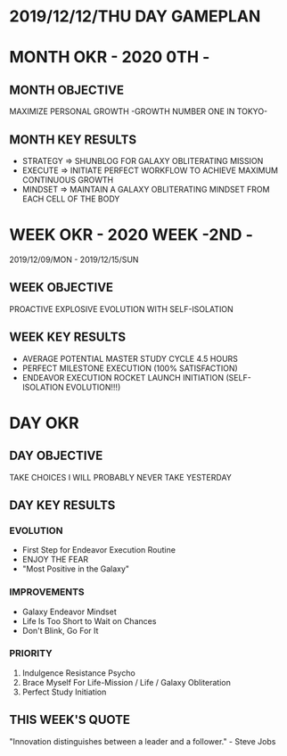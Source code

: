 # 2019/12/12/THU DAY GAMEPLAN

# MONTH OKR - 2020 0TH -

## MONTH OBJECTIVE

MAXIMIZE PERSONAL GROWTH -GROWTH NUMBER ONE IN TOKYO-

## MONTH KEY RESULTS

- STRATEGY => SHUNBLOG FOR GALAXY OBLITERATING MISSION
- EXECUTE => INITIATE PERFECT WORKFLOW TO ACHIEVE MAXIMUM CONTINUOUS GROWTH
- MINDSET => MAINTAIN A GALAXY OBLITERATING MINDSET FROM EACH CELL OF THE BODY

# WEEK OKR - 2020 WEEK -2ND -

2019/12/09/MON - 2019/12/15/SUN

## WEEK OBJECTIVE

PROACTIVE EXPLOSIVE EVOLUTION WITH SELF-ISOLATION

## WEEK KEY RESULTS

- AVERAGE POTENTIAL MASTER STUDY CYCLE 4.5 HOURS
- PERFECT MILESTONE EXECUTION (100% SATISFACTION)
- ENDEAVOR EXECUTION ROCKET LAUNCH INITIATION (SELF-ISOLATION EVOLUTION!!!)

# DAY OKR

## DAY OBJECTIVE

TAKE CHOICES I WILL PROBABLY NEVER TAKE YESTERDAY

## DAY KEY RESULTS

### EVOLUTION

- First Step for Endeavor Execution Routine
- ENJOY THE FEAR
- "Most Positive in the Galaxy"

### IMPROVEMENTS

- Galaxy Endeavor Mindset
- Life Is Too Short to Wait on Chances
- Don't Blink, Go For It

### PRIORITY

1. Indulgence Resistance Psycho
2. Brace Myself For Life-Mission / Life / Galaxy Obliteration
3. Perfect Study Initiation

## THIS WEEK'S QUOTE

"Innovation distinguishes between a leader and a follower." - Steve Jobs
